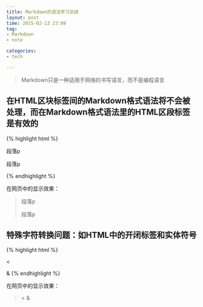 ```yaml
---
title: Markdown的语法学习总结
layout: post
time: 2015-02-13 23:09
tag:
- Markdown
- note

categories:
- tech

---
```


> Markdown只是一种适用于网络的书写语言，而不是编程语言

## 在HTML区块标签间的Markdown格式语法将不会被处理，而在Markdown格式语法里的HTML区段标签是有效的

{% highlight html %}
<div>
	<p>段落p</p>
	<p>段落p</p>
</div>
{% endhighlight %}

在网页中的显示效果：

> <div>
> 	<p>段落p</p>
> 	<p>段落p</p>
> </div>

## 特殊字符转换问题：如HTML中的开闭标签和实体符号

{% highlight html %}
<!-- 尖括号 -->
<
<!-- 与 -->
&
{% endhighlight %}

在网页中的显示效果：

> <
> &



